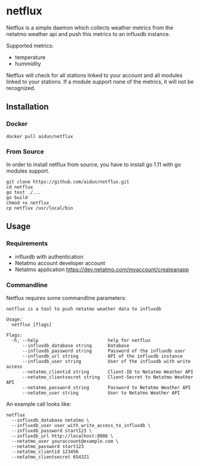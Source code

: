 # netflux

Netflux is a simple daemon which collects weather metrics from the netatmo weather api and push this metrics to an influxdb instance.

Supported metrics:

- temperature
- hummidity

Netflux will check for all stations linked to your account and all modules linked to your stations. If a module support none of the metrics, it will not be recognized.

## Installation

### Docker

```
docker pull aidun/netflux
```

### From Source

In order to install netflux from source, you have to install go 1.11 with go modules support.

```
git clone https://github.com/aidun/netflux.git
cd netflux
go test ./...
go build
chmod +x netflux
cp netflux /usr/local/bin
```

## Usage

### Requirements

- influxdb with authentication
- Netatmo account developer account
- Netatmo application https://dev.netatmo.com/myaccount/createanapp

### Commandline

Netflux requires some commandline parameters:

```
netflux is a tool to push netatmo weather data to influxdb

Usage:
  netflux [flags]

Flags:
  -h, --help                          help for netflux
      --influxdb_database string      Database
      --influxdb_password string      Password of the influxdb user
      --influxdb_url string           API of the influxdb instance
      --influxdb_user string          User of the influxdb with write access
      --netatmo_clientid string       Client-ID to Netatmo Weather API
      --netatmo_clientsecret string   Client-Secret to Netatmo Weather API
      --netatmo_password string       Password to Netatmo Weather API
      --netatmo_user string           User to Netatmo Weather API
```

An example call looks like:

```
netflux
  --influxdb_database netatmo \
  --influxdb_user user_with_write_access_to_influxdb \
  --influxdb_password start123 \
  --influxdb_url http://localhost:8086 \
  --netatmo_user youraccount@example.com \
  --netatmo_password start123
  --netatmo_clientid 123456
  --netatmo_clientsecret 654321
```
